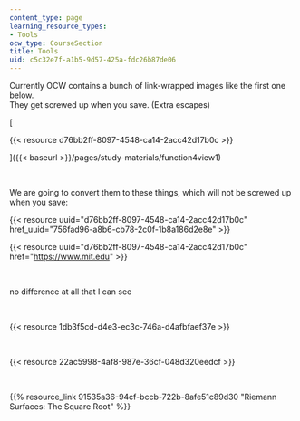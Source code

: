```yaml
---
content_type: page
learning_resource_types:
- Tools
ocw_type: CourseSection
title: Tools
uid: c5c32e7f-a1b5-9d57-425a-fdc26b87de06
---
```

Currently OCW contains a bunch of link-wrapped images like the first one below.   
They get screwed up when you save. (Extra escapes)

\[

{{< resource d76bb2ff-8097-4548-ca14-2acc42d17b0c >}}

\]({{< baseurl >}}/pages/study-materials/function4view1)

 

We are going to convert them to these things, which will not be screwed up when you save:

{{\< resource uuid="d76bb2ff-8097-4548-ca14-2acc42d17b0c" href\_uuid="756fad96-a8b6-cb78-2c0f-1b8a186d2e8e" >}}

{{\< resource uuid="d76bb2ff-8097-4548-ca14-2acc42d17b0c" href="https://www.mit.edu" >}}

 

no difference at all that I can see

 

{{< resource 1db3f5cd-d4e3-ec3c-746a-d4afbfaef37e >}}

 

{{< resource 22ac5998-4af8-987e-36cf-048d320eedcf >}}

 

{{% resource_link 91535a36-94cf-bccb-722b-8afe51c89d30 "Riemann Surfaces: The Square Root" %}}